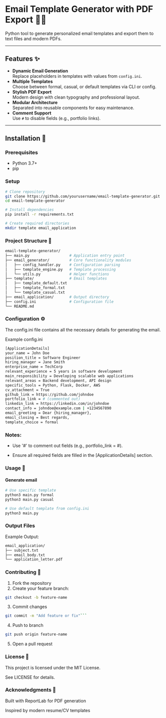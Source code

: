 # Email Template Generator with PDF Export 📧📄

Python tool to generate personalized email templates and export them to text files and modern PDFs.

---

## Features :sparkles:

- **Dynamic Email Generation**  
  Replace placeholders in templates with values from `config.ini`.
- **Multiple Templates**  
  Choose between formal, casual, or default templates via CLI or config.
- **Stylish PDF Export**  
  Modern design with clean typography and professional layout.
- **Modular Architecture**  
  Separated into reusable components for easy maintenance.
- **Comment Support**  
  Use `#` to disable fields (e.g., portfolio links).

---

## Installation :wrench:

### Prerequisites
- Python 3.7+
- pip

### Setup
```bash
# Clone repository
git clone https://github.com/yourusername/email-template-generator.git
cd email-template-generator

# Install dependencies
pip install -r requirements.txt

# Create required directories
mkdir template email_application
```



### Project Structure :file_folder:

```bash
email-template-generator/
├── main.py                  # Application entry point
├── email_generator/         # Core functionality modules
│   ├── config_handler.py    # Configuration parsing
│   ├── template_engine.py   # Template processing
│   └── utils.py             # Helper functions
├── template/                # Email templates
│   ├── template_default.txt
│   ├── template_formal.txt
│   └── template_casual.txt
├── email_application/       # Output directory
├── config.ini               # Configuration file
└── README.md
```


### Configuration :gear:

The config.ini file contains all the necessary details for generating the email.

Example config.ini

```bash
[ApplicationDetails]
your_name = John Doe
position_title = Software Engineer
hiring_manager = Jane Smith
enterprise_name = TechCorp
relevant_experience = 5 years in software development
main_responsibility = Developing scalable web applications
relevant_areas = Backend development, API design
specific_tools = Python, Flask, Docker, AWS
cv_attachment = True
github_link = https://github.com/johndoe
portfolio_link = # (commented out)
linkedin_link = https://linkedin.com/in/johndoe
contact_info = johndoe@example.com | +1234567890
email_greeting = Dear {hiring_manager},
email_closing = Best regards,
template_choice = formal
```

### Notes:

-  Use '#' to comment out fields (e.g., portfolio_link = #).

-   Ensure all required fields are filled in the [ApplicationDetails] section.


### Usage :rocket:

#### Generate email

```bash
# Use specific template
python3 main.py formal
python3 main.py casual

# Use default template from config.ini
python3 main.py
```

### Output Files

Example Output:

```bash
email_application/
├── subject.txt
├── email_body.txt
└── application_letter.pdf
```

### Contributing :handshake:


1. Fork the repository
2. Create your feature branch:

```bash
git checkout -b feature-name
```
3. Commit changes
```bash
git commit -m "Add feature or fix"```
```
4. Push to branch
```bash
git push origin feature-name
```
5. Open a pull request


### License :page_with_curl:

This project is licensed under the MIT License.

See LICENSE for details.


### Acknowledgments :pray:

Built with ReportLab for PDF generation

Inspired by modern resume/CV templates
